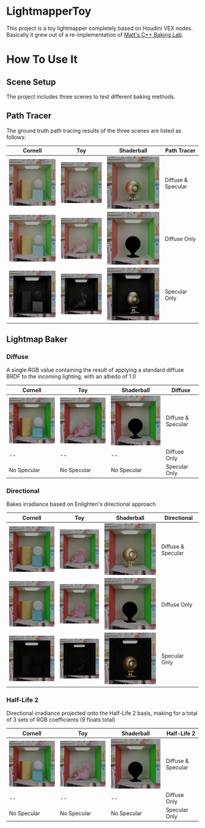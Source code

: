 # LightmapperToy

This project is a toy lightmapper completely based on Houdini VEX nodes. Basically it grew out of a re-implementation of <a href="https://mynameismjp.wordpress.com/2016/10/09/sg-series-part-6-step-into-the-baking-lab/" target="_blank">Matt's C++ Baking Lab</a>.

# How To Use It

## Scene Setup

The project includes three scenes to test different baking methods. 

## Path Tracer

The ground truth path tracing results of the three scenes are listed as follows:

| Cornell | Toy  | Shaderball | Path Tracer |
| --- | ---  | --- | --- |
| <img src="images/ground_truth_cornell.png" width="250"/> | <img src="images/ground_truth_toy.png" width="250"/> | <img src="images/ground_truth_shaderball.png" width="250"/> | Diffuse & Specular |
| <img src="images/ground_truth_diffuse_only_cornell.png" width="250"/> | <img src="images/ground_truth_diffuse_only_toy.png" width="250"/> | <img src="images/ground_truth_diffuse_only_shaderball.png" width="250"/> | Diffuse Only |
| <img src="images/ground_truth_specular_only_cornell.png" width="250"/> | <img src="images/ground_truth_specular_only_toy.png" width="250"/> | <img src="images/ground_truth_specular_only_shaderball.png" width="250"/> | Specular Only |

## Lightmap Baker

### Diffuse

A single RGB value containing the result of applying a standard diffuse BRDF to the incoming lighting, with an albedo of 1.0

| Cornell | Toy  | Shaderball | Diffuse |
| --- | ---  | --- | --- |
| <img src="images/baker_diffuse_cornell.png" width="250"/> | <img src="images/baker_diffuse_toy.png" width="250"/> | <img src="images/baker_diffuse_shaderball.png" width="250"/> | Diffuse & Specular |
| -- | -- | -- | Diffuse Only |
| No Specular | No Specular | No Specular | Specular Only |

### Directional

Bakes irradiance based on Enlighten's directional approach

| Cornell | Toy  | Shaderball | Directional |
| --- | ---  | --- | --- |
| <img src="images/baker_directional_cornell.png" width="250"/> | <img src="images/baker_directional_toy.png" width="250"/> | <img src="images/baker_directional_shaderball.png" width="250"/> | Diffuse & Specular |
| <img src="images/baker_directional_diffuse_only_cornell.png" width="250"/> | <img src="images/baker_directional_diffuse_only_toy.png" width="250"/> | <img src="images/baker_directional_diffuse_only_shaderball.png" width="250"/> | Diffuse Only |
| <img src="images/baker_directional_specular_only_cornell.png" width="250"/> | <img src="images/baker_directional_specular_only_toy.png" width="250"/> | <img src="images/baker_directional_specular_only_shaderball.png" width="250"/> | Specular Only |

### Half-Life 2

Directional irradiance projected onto the Half-Life 2 basis, making for a total of 3 sets of RGB coefficients (9 floats total)

| Cornell | Toy  | Shaderball | Half-Life 2 |
| --- | ---  | --- | --- |
| <img src="images/baker_hl2_cornell.png" width="250"/> | <img src="images/baker_hl2_toy.png" width="250"/> | <img src="images/baker_hl2_shaderball.png" width="250"/> | Diffuse & Specular |
| -- | -- | -- | Diffuse Only |
| No Specular | No Specular | No Specular | Specular Only |
